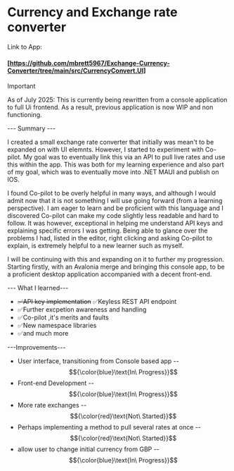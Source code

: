# Currency and Exchange rate converter

Link to App:<h4>[https://github.com/mbrett5967/Exchange-Currency-Converter/tree/main/src/CurrencyConvert.UI]</h4>
>[!IMPORTANT]  
> As of July 2025: This is currently being rewritten from a console application to full Ui frontend. As a result, previous application is now WIP and non functioning.

--- Summary --- 


I created a small exchange rate converter that initially was mean't to be expanded on with UI elemnts. However, I started to experiment with Co-pilot. My goal was to eventually link this via an API to pull live rates and use this within the app. This was both for my learning experience and also part of my goal, which was to eventually move into .NET MAUI and publish on IOS.

I found Co-pilot to be overly helpful in many ways, and although I would admit now that it is not something I will use going forward (from a learning perspective). I am eager to learn and be proficient with this language and I discovered Co-pilot can make my code slightly less readable and hard to follow. It was however, exceptional in helping me understand API keys and explaining specific errors I was getting. Being able to glance over the problems I had, listed in the editor, right clicking and asking Co-pilot to explain, is extremely helpful to a new learner such as myself.

I will be continuing with this and expanding on it to further my progression. Starting firstly, with an Avalonia merge and bringing this console app, to be a proficient desktop application accompanied with a decent front-end. 

--- What I learned---
* ~~✅API key implementation~~  ✅Keyless REST API endpoint
* ✅Further excpetion awareness and handling
* ✅Co-pilot ,it's merits and faults
* ✅New namespace libraries
* ✅and much more


---Improvements---
 * User interface, transitioning from Console based app -- $${\color{blue}\text{In\ Progress}}$$
 * Front-end Development -- $${\color{blue}\text{In\ Progress}}$$
 * More rate exchanges -- $${\color{red}\text{Not\ Started}}$$
 * Perhaps implementing a method to pull several rates at once -- $${\color{red}\text{Not\ Started}}$$
 * allow user to change initial currency from GBP -- $${\color{blue}\text{In\ Progress}}$$

 

